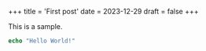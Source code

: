+++
title = 'First post'
date = 2023-12-29
draft = false
+++

This is a sample.

```php
echo "Hello World!"
```